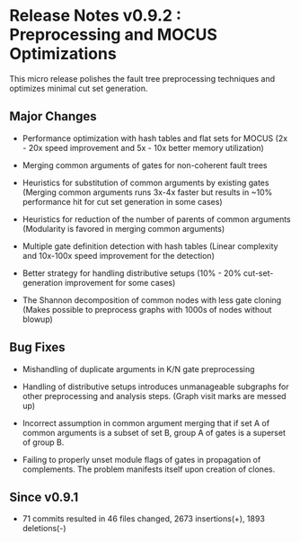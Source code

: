 # Release Notes v0.9.2 : Preprocessing and MOCUS Optimizations

This micro release polishes the fault tree preprocessing techniques
and optimizes minimal cut set generation.


## Major Changes

- Performance optimization with hash tables and flat sets for MOCUS
  (2x - 20x speed improvement and 5x - 10x better  memory utilization)

- Merging common arguments of gates for non-coherent fault trees

- Heuristics for substitution of common arguments by existing gates
  (Merging common arguments runs 3x-4x faster
   but results in ~10% performance hit for cut set generation in some cases)

- Heuristics for reduction of the number of parents of common arguments
  (Modularity is favored in merging common arguments)

- Multiple gate definition detection with hash tables
  (Linear complexity and 10x-100x speed improvement for the detection)

- Better strategy for handling distributive setups
  (10% - 20% cut-set-generation improvement for some cases)

- The Shannon decomposition of common nodes with less gate cloning
  (Makes possible to preprocess graphs with 1000s of nodes without blowup)


## Bug Fixes

- Mishandling of duplicate arguments in K/N gate preprocessing

- Handling of distributive setups introduces
  unmanageable subgraphs for other preprocessing and analysis steps.
  (Graph visit marks are messed up)

- Incorrect assumption in common argument merging
  that if set A of common arguments is a subset of set B,
  group A of gates is a superset of group B.

- Failing to properly unset module flags of gates
  in propagation of complements.
  The problem manifests itself upon creation of clones.


## Since v0.9.1

- 71 commits resulted in
  46 files changed, 2673 insertions(+), 1893 deletions(-)
